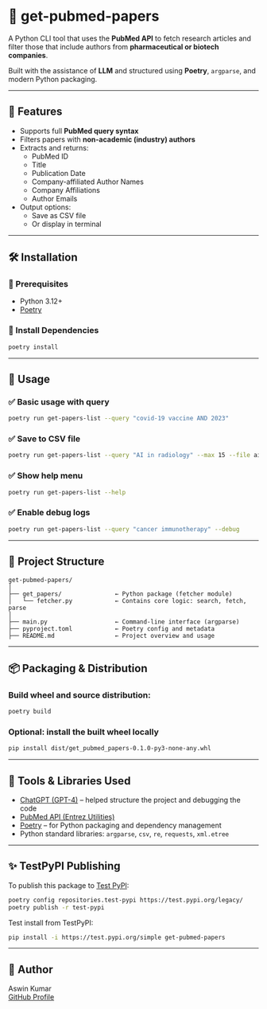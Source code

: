 # 🧬 get-pubmed-papers

A Python CLI tool that uses the **PubMed API** to fetch research articles and filter those that include authors from **pharmaceutical or biotech companies**.

Built with the assistance of **LLM** and structured using **Poetry**, `argparse`, and modern Python packaging.

---

## 🚀 Features

- Supports full **PubMed query syntax**
- Filters papers with **non-academic (industry) authors**
- Extracts and returns:
  - PubMed ID
  - Title
  - Publication Date
  - Company-affiliated Author Names
  - Company Affiliations
  - Author Emails
- Output options:
  - Save as CSV file
  - Or display in terminal

---

## 🛠️ Installation

### 🔹 Prerequisites

- Python 3.12+
- [Poetry](https://python-poetry.org/docs/#installation)

### 🔹 Install Dependencies

```bash
poetry install
```

---

## 🧪 Usage

### ✅ Basic usage with query

```bash
poetry run get-papers-list --query "covid-19 vaccine AND 2023"
```

### ✅ Save to CSV file

```bash
poetry run get-papers-list --query "AI in radiology" --max 15 --file ai_results.csv
```

### ✅ Show help menu

```bash
poetry run get-papers-list --help
```

### ✅ Enable debug logs

```bash
poetry run get-papers-list --query "cancer immunotherapy" --debug
```

---

## 🧱 Project Structure

```
get-pubmed-papers/
│
├── get_papers/               ← Python package (fetcher module)
│   └── fetcher.py            ← Contains core logic: search, fetch, parse
│
├── main.py                   ← Command-line interface (argparse)
├── pyproject.toml            ← Poetry config and metadata
├── README.md                 ← Project overview and usage
```

---

## 📦 Packaging & Distribution

### Build wheel and source distribution:

```bash
poetry build
```

### Optional: install the built wheel locally

```bash
pip install dist/get_pubmed_papers-0.1.0-py3-none-any.whl
```

---

## 🧠 Tools & Libraries Used

- [ChatGPT (GPT-4)](https://openai.com/chatgpt) – helped structure the project and debugging the code
- [PubMed API (Entrez Utilities)](https://www.ncbi.nlm.nih.gov/books/NBK25501/)
- [Poetry](https://python-poetry.org/) – for Python packaging and dependency management
- Python standard libraries: `argparse`, `csv`, `re`, `requests`, `xml.etree`

---

## ✨ TestPyPI Publishing

To publish this package to [Test PyPI](https://test.pypi.org):

```bash
poetry config repositories.test-pypi https://test.pypi.org/legacy/
poetry publish -r test-pypi
```

Test install from TestPyPI:

```bash
pip install -i https://test.pypi.org/simple get-pubmed-papers
```

---

## 👤 Author

Aswin Kumar  
[GitHub Profile](https://github.com/AswinKumar23)
